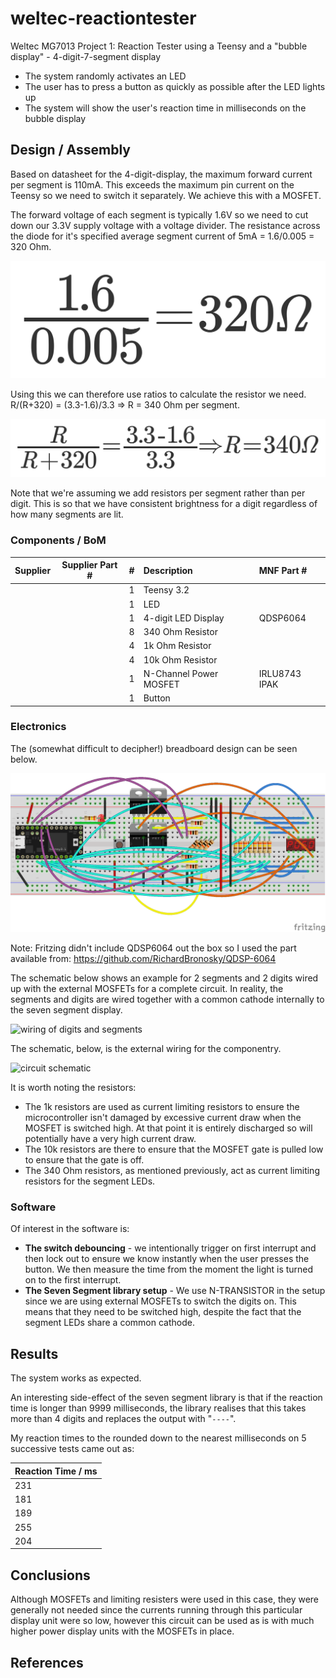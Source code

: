 # weltec-reactiontester

Weltec MG7013 Project 1: Reaction Tester using a Teensy and a "bubble display" - 4-digit-7-segment display

* The system randomly activates an LED
* The user has to press a button as quickly as possible after the LED lights up
* The system will show the user's reaction time in milliseconds on the bubble display

## Design / Assembly

Based on datasheet for the 4-digit-display, the maximum forward current per segment is 110mA. This exceeds the maximum pin current on the Teensy so we need to switch it separately. We achieve this with a MOSFET.

The forward voltage of each segment is typically 1.6V so we need to cut down our 3.3V supply voltage with a voltage divider. The resistance across the diode for it's specified average segment current of 5mA = 1.6/0.005 = 320 Ohm. 

![Equation 1](eq1.PNG)

Using this we can therefore use ratios to calculate the resistor we need. R/(R+320) = (3.3-1.6)/3.3 => R = 340 Ohm per segment.

![Equation 2](eq2.PNG)

Note that we're assuming we add resistors per segment rather than per digit. This is so that we have consistent brightness for a digit regardless of how many segments are lit.

### Components / BoM
| Supplier | Supplier Part # | # | Description            | MNF Part #    |
|:---------|:---------------:|---|:-----------------------|:--------------|
|          |                 | 1 | Teensy 3.2             |               |
|          |                 | 1 | LED                    |               |
|          |                 | 1 | 4-digit LED Display    | QDSP6064      |
|          |                 | 8 | 340 Ohm Resistor       |               |
|          |                 | 4 | 1k Ohm Resistor        |               |
|          |                 | 4 | 10k Ohm Resistor       |               |
|          |                 | 1 | N-Channel Power MOSFET | IRLU8743 IPAK |
|          |                 | 1 | Button                 |               |

### Electronics

The (somewhat difficult to decipher!) breadboard design can be seen below.

![Breadboard design](./electronics/breadboard.png)

Note: Fritzing didn't include QDSP6064 out the box so I used the part available from: https://github.com/RichardBronosky/QDSP-6064

The schematic below shows an example for 2 segments and 2 digits wired up with the external MOSFETs for a complete circuit. In reality, the segments and digits are wired together with a common cathode internally to the seven segment display.

![wiring of digits and segments](circuitwiring.PNG)

The schematic, below, is the external wiring for the componentry.

![circuit schematic](schematic.PNG)

It is worth noting the resistors:
* The 1k resistors are used as current limiting resistors to ensure the microcontroller isn't damaged by excessive current draw when the MOSFET is switched high. At that point it is entirely discharged so will potentially have a very high current draw.
* The 10k resistors are there to ensure that the MOSFET gate is pulled low to ensure that the gate is off.
* The 340 Ohm resistors, as mentioned previously, act as current limiting resistors for the segment LEDs. 

### Software
Of interest in the software is:
* **The switch debouncing** - we intentionally trigger on first interrupt and then lock out to ensure we know instantly when the user presses the button. We then measure the time from the moment the light is turned on to the first interrupt.
* **The Seven Segment library setup** - We use N-TRANSISTOR in the setup since we are using external MOSFETs to switch the digits on. This means that they need to be switched high, despite the fact that the segment LEDs share a common cathode.

## Results
The system works as expected.

An interesting side-effect of the seven segment library is that if the reaction time is longer than 9999 milliseconds, the library realises that this takes more than 4 digits and replaces the output with "`----`".

My reaction times to the rounded down to the nearest milliseconds on 5 successive tests came out as:

| Reaction Time / ms |
|--------------------|
| 231                |
| 181                |
| 189                |
| 255                |
| 204                |

## Conclusions

Although MOSFETs and limiting resisters were used in this case, they were generally not needed since the currents running through this particular display unit were so low, however this circuit can be used as is with much higher power display units with the MOSFETs in place. 

## References
